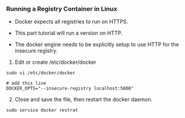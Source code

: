 ### Running a Registry Container in Linux

- Docker expects all registries to run on HTTPS. 

- This part tutorial will run a version on HTTP.

- The docker engine needs to be explicitly setup to use HTTP for the insecure registry.


1. Edit or create /etc/docker/docker

```
sudo vi /etc/docker/docker

# add this line
DOCKER_OPTS="--insecure-registry localhost:5000"
```

2. Close and save the file, then restart the docker daemon.

```
sudo service docker restrat
```

